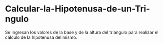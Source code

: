 # Calcular-la-Hipotenusa-de-un-Tri-ngulo
Se ingresan los valores de la base y de la altura del triángulo para realizar el cálculo de la hipotenusa del mismo.
